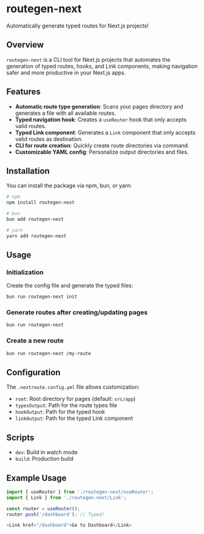 
# routegen-next

Automatically generate typed routes for Next.js projects!

## Overview

`routegen-next` is a CLI tool for Next.js projects that automates the generation of typed routes, hooks, and Link components, making navigation safer and more productive in your Next.js apps.

## Features
- **Automatic route type generation**: Scans your pages directory and generates a file with all available routes.
- **Typed navigation hook**: Creates a `useRouter` hook that only accepts valid routes.
- **Typed Link component**: Generates a `Link` component that only accepts valid routes as destination.
- **CLI for route creation**: Quickly create route directories via command.
- **Customizable YAML config**: Personalize output directories and files.

## Installation

You can install the package via npm, bun, or yarn:

```sh
# npm
npm install routegen-next

# bun
bun add routegen-next

# yarn
yarn add routegen-next
```

## Usage

### Initialization
Create the config file and generate the typed files:
```sh
bun run routegen-next init
```

### Generate routes after creating/updating pages
```sh
bun run routegen-next
```

### Create a new route
```sh
bun run routegen-next /my-route
```

## Configuration
The `.nextroute.config.yml` file allows customization:
- `root`: Root directory for pages (default: `src/app`)
- `typesOutput`: Path for the route types file
- `hookOutput`: Path for the typed hook
- `linkOutput`: Path for the typed Link component

## Scripts
- `dev`: Build in watch mode
- `build`: Production build

## Example Usage
```ts
import { useRouter } from './routegen-next/useRouter';
import { Link } from './routegen-next/Link';

const router = useRouter();
router.push('/dashboard'); // Typed!

<Link href="/dashboard">Go to Dashboard</Link>
```
